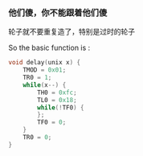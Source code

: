 ### 他们傻，你不能跟着他们傻

轮子就不要重复造了，特别是过时的轮子

So the basic function is :

```c
void delay(unix x) {
    TMOD = 0x01;
    TR0 = 1;
    while(x--) {
        TH0 = 0xfc;
        TL0 = 0x18;
        while(!TF0) {
        };
        TF0 = 0;
    }
    TR0 = 0;
}
```